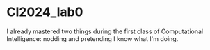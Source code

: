 # CI2024_lab0

I already mastered two things during the first class of Computational Intelligence: nodding and pretending I know what I'm doing. 
